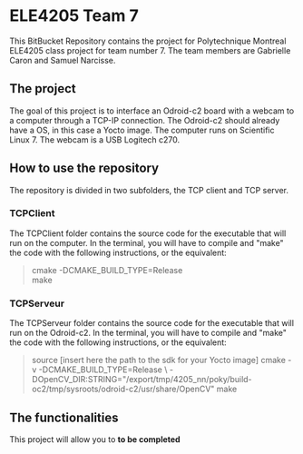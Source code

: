 # ELE4205 Team 7

This BitBucket Repository contains the project for Polytechnique Montreal ELE4205 class project for team number 7. The team members are Gabrielle Caron and Samuel Narcisse.

## The project

The goal of this project is to interface an Odroid-c2 board with a webcam to a computer through a TCP-IP connection. The Odroid-c2 should already have a OS, in this case a Yocto image. The computer runs on Scientific Linux 7. The webcam is a USB Logitech c270.

## How to use the repository

The repository is divided in two subfolders, the TCP client and TCP server.

### TCPClient

The TCPClient folder contains the source code for the executable that will run on the computer. In the terminal, you will have to compile and "make" the code with the following instructions, or the equivalent:

> cmake -DCMAKE_BUILD_TYPE=Release \
> make

### TCPServeur

The TCPServeur folder contains the source code for the executable that will run on the Odroid-c2. In the terminal, you will have to compile and "make" the code with the following instructions, or the equivalent:

> source [insert here the path to the sdk for your Yocto image]
> cmake -v -DCMAKE_BUILD_TYPE=Release \ -DOpenCV_DIR:STRING="/export/tmp/4205_nn/poky/build-oc2/tmp/sysroots/odroid-c2/usr/share/OpenCV"
> make

## The functionalities

This project will allow you to **to be completed**
